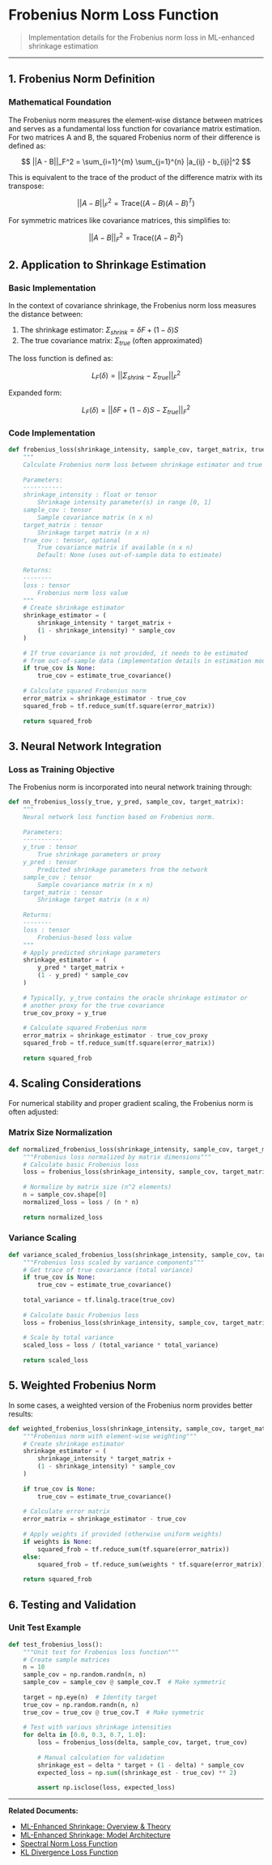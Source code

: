 # Frobenius Norm Loss Function

> Implementation details for the Frobenius norm loss in ML-enhanced shrinkage estimation

---

## 1. Frobenius Norm Definition

### Mathematical Foundation

The Frobenius norm measures the element-wise distance between matrices and serves as a fundamental loss function for covariance matrix estimation. For two matrices A and B, the squared Frobenius norm of their difference is defined as:

$$ ||A - B||_F^2 = \sum_{i=1}^{m} \sum_{j=1}^{n} |a_{ij} - b_{ij}|^2 $$

This is equivalent to the trace of the product of the difference matrix with its transpose:

$$ ||A - B||_F^2 = \text{Trace}((A - B)(A - B)^T) $$

For symmetric matrices like covariance matrices, this simplifies to:

$$ ||A - B||_F^2 = \text{Trace}((A - B)^2) $$

## 2. Application to Shrinkage Estimation

### Basic Implementation

In the context of covariance shrinkage, the Frobenius norm loss measures the distance between:

1. The shrinkage estimator: $\Sigma_{shrink} = \delta F + (1-\delta) S$
2. The true covariance matrix: $\Sigma_{true}$ (often approximated)

The loss function is defined as:

$$ L_F(\delta) = ||\Sigma_{shrink} - \Sigma_{true}||_F^2 $$

Expanded form:

$$ L_F(\delta) = ||\delta F + (1-\delta) S - \Sigma_{true}||_F^2 $$

### Code Implementation

```python
def frobenius_loss(shrinkage_intensity, sample_cov, target_matrix, true_cov=None):
    """
    Calculate Frobenius norm loss between shrinkage estimator and true covariance.
    
    Parameters:
    -----------
    shrinkage_intensity : float or tensor
        Shrinkage intensity parameter(s) in range [0, 1]
    sample_cov : tensor
        Sample covariance matrix (n x n)
    target_matrix : tensor
        Shrinkage target matrix (n x n)
    true_cov : tensor, optional
        True covariance matrix if available (n x n)
        Default: None (uses out-of-sample data to estimate)
    
    Returns:
    --------
    loss : tensor
        Frobenius norm loss value
    """
    # Create shrinkage estimator
    shrinkage_estimator = (
        shrinkage_intensity * target_matrix + 
        (1 - shrinkage_intensity) * sample_cov
    )
    
    # If true covariance is not provided, it needs to be estimated
    # from out-of-sample data (implementation details in estimation module)
    if true_cov is None:
        true_cov = estimate_true_covariance()
    
    # Calculate squared Frobenius norm
    error_matrix = shrinkage_estimator - true_cov
    squared_frob = tf.reduce_sum(tf.square(error_matrix))
    
    return squared_frob
```

## 3. Neural Network Integration

### Loss as Training Objective

The Frobenius norm is incorporated into neural network training through:

```python
def nn_frobenius_loss(y_true, y_pred, sample_cov, target_matrix):
    """
    Neural network loss function based on Frobenius norm.
    
    Parameters:
    -----------
    y_true : tensor
        True shrinkage parameters or proxy
    y_pred : tensor
        Predicted shrinkage parameters from the network
    sample_cov : tensor
        Sample covariance matrix (n x n)
    target_matrix : tensor
        Shrinkage target matrix (n x n)
    
    Returns:
    --------
    loss : tensor
        Frobenius-based loss value
    """
    # Apply predicted shrinkage parameters
    shrinkage_estimator = (
        y_pred * target_matrix + 
        (1 - y_pred) * sample_cov
    )
    
    # Typically, y_true contains the oracle shrinkage estimator or
    # another proxy for the true covariance
    true_cov_proxy = y_true
    
    # Calculate squared Frobenius norm
    error_matrix = shrinkage_estimator - true_cov_proxy
    squared_frob = tf.reduce_sum(tf.square(error_matrix))
    
    return squared_frob
```

## 4. Scaling Considerations

For numerical stability and proper gradient scaling, the Frobenius norm is often adjusted:

### Matrix Size Normalization

```python
def normalized_frobenius_loss(shrinkage_intensity, sample_cov, target_matrix, true_cov=None):
    """Frobenius loss normalized by matrix dimensions"""
    # Calculate basic Frobenius loss
    loss = frobenius_loss(shrinkage_intensity, sample_cov, target_matrix, true_cov)
    
    # Normalize by matrix size (n^2 elements)
    n = sample_cov.shape[0]
    normalized_loss = loss / (n * n)
    
    return normalized_loss
```

### Variance Scaling

```python
def variance_scaled_frobenius_loss(shrinkage_intensity, sample_cov, target_matrix, true_cov=None):
    """Frobenius loss scaled by variance components"""
    # Get trace of true covariance (total variance)
    if true_cov is None:
        true_cov = estimate_true_covariance()
    
    total_variance = tf.linalg.trace(true_cov)
    
    # Calculate basic Frobenius loss
    loss = frobenius_loss(shrinkage_intensity, sample_cov, target_matrix, true_cov)
    
    # Scale by total variance
    scaled_loss = loss / (total_variance * total_variance)
    
    return scaled_loss
```

## 5. Weighted Frobenius Norm

In some cases, a weighted version of the Frobenius norm provides better results:

```python
def weighted_frobenius_loss(shrinkage_intensity, sample_cov, target_matrix, true_cov=None, weights=None):
    """Frobenius norm with element-wise weighting"""
    # Create shrinkage estimator
    shrinkage_estimator = (
        shrinkage_intensity * target_matrix + 
        (1 - shrinkage_intensity) * sample_cov
    )
    
    if true_cov is None:
        true_cov = estimate_true_covariance()
    
    # Calculate error matrix
    error_matrix = shrinkage_estimator - true_cov
    
    # Apply weights if provided (otherwise uniform weights)
    if weights is None:
        squared_frob = tf.reduce_sum(tf.square(error_matrix))
    else:
        squared_frob = tf.reduce_sum(weights * tf.square(error_matrix))
    
    return squared_frob
```

## 6. Testing and Validation

### Unit Test Example

```python
def test_frobenius_loss():
    """Unit test for Frobenius loss function"""
    # Create sample matrices
    n = 10
    sample_cov = np.random.randn(n, n)
    sample_cov = sample_cov @ sample_cov.T  # Make symmetric
    
    target = np.eye(n)  # Identity target
    true_cov = np.random.randn(n, n)
    true_cov = true_cov @ true_cov.T  # Make symmetric
    
    # Test with various shrinkage intensities
    for delta in [0.0, 0.3, 0.7, 1.0]:
        loss = frobenius_loss(delta, sample_cov, target, true_cov)
        
        # Manual calculation for validation
        shrinkage_est = delta * target + (1 - delta) * sample_cov
        expected_loss = np.sum((shrinkage_est - true_cov) ** 2)
        
        assert np.isclose(loss, expected_loss)
```

---

**Related Documents:**
* [ML-Enhanced Shrinkage: Overview & Theory](../bl-ai-shrinkage-overview.md)
* [ML-Enhanced Shrinkage: Model Architecture](../bl-ai-shrinkage-model.md)
* [Spectral Norm Loss Function](../loss/spectral/bl-ai-shrinkage-loss-spectral.md)
* [KL Divergence Loss Function](../loss/kl/bl-ai-shrinkage-loss-kl.md)